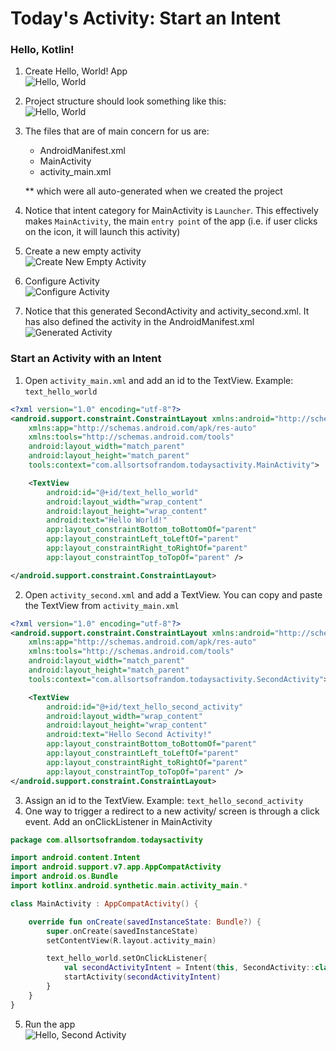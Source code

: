 # Today's Activity: Start an Intent


### **Hello, Kotlin!**
1. Create Hello, World! App  
![Hello, World](../assets/hello_world_app.png)

2. Project structure should look something like this:  
![Hello, World](../assets/basic_structure_hello_android.png)

3. The files that are of main concern for us are:
    * AndroidManifest.xml
    * MainActivity
    * activity_main.xml

    ** which were all auto-generated when we created the project

4. Notice that intent category for MainActivity is `Launcher`. This effectively makes `MainActivity`, the main `entry point` of the app (i.e. if user clicks on the icon, it will launch this activity)

5. Create a new empty activity  
![Create New Empty Activity](../assets/new_empty_activity.png)

6. Configure Activity  
![Configure Activity](../assets/configure_activity.png)

7. Notice that this generated SecondActivity and activity_second.xml. It has also defined the activity in the AndroidManifest.xml  
![Generated Activity](../assets/new_generated_activity.png)

### **Start an Activity with an Intent**

1. Open `activity_main.xml` and add an id to the TextView. Example: `text_hello_world`

```xml
<?xml version="1.0" encoding="utf-8"?>
<android.support.constraint.ConstraintLayout xmlns:android="http://schemas.android.com/apk/res/android"
    xmlns:app="http://schemas.android.com/apk/res-auto"
    xmlns:tools="http://schemas.android.com/tools"
    android:layout_width="match_parent"
    android:layout_height="match_parent"
    tools:context="com.allsortsofrandom.todaysactivity.MainActivity">

    <TextView
        android:id="@+id/text_hello_world"
        android:layout_width="wrap_content"
        android:layout_height="wrap_content"
        android:text="Hello World!"
        app:layout_constraintBottom_toBottomOf="parent"
        app:layout_constraintLeft_toLeftOf="parent"
        app:layout_constraintRight_toRightOf="parent"
        app:layout_constraintTop_toTopOf="parent" />

</android.support.constraint.ConstraintLayout>
```
2. Open `activity_second.xml` and add a TextView. You can copy and paste the TextView from `activity_main.xml`

```xml
<?xml version="1.0" encoding="utf-8"?>
<android.support.constraint.ConstraintLayout xmlns:android="http://schemas.android.com/apk/res/android"
    xmlns:app="http://schemas.android.com/apk/res-auto"
    xmlns:tools="http://schemas.android.com/tools"
    android:layout_width="match_parent"
    android:layout_height="match_parent"
    tools:context="com.allsortsofrandom.todaysactivity.SecondActivity">

    <TextView
        android:id="@+id/text_hello_second_activity"
        android:layout_width="wrap_content"
        android:layout_height="wrap_content"
        android:text="Hello Second Activity!"
        app:layout_constraintBottom_toBottomOf="parent"
        app:layout_constraintLeft_toLeftOf="parent"
        app:layout_constraintRight_toRightOf="parent"
        app:layout_constraintTop_toTopOf="parent" />
</android.support.constraint.ConstraintLayout>
```
3. Assign an id to the TextView. Example: `text_hello_second_activity`
4. One way to trigger a redirect to a new activity/ screen is through a click event. Add an onClickListener in MainActivity

```kotlin
package com.allsortsofrandom.todaysactivity

import android.content.Intent
import android.support.v7.app.AppCompatActivity
import android.os.Bundle
import kotlinx.android.synthetic.main.activity_main.*

class MainActivity : AppCompatActivity() {

    override fun onCreate(savedInstanceState: Bundle?) {
        super.onCreate(savedInstanceState)
        setContentView(R.layout.activity_main)

        text_hello_world.setOnClickListener{
            val secondActivityIntent = Intent(this, SecondActivity::class.java)
            startActivity(secondActivityIntent)
        }
    }
}
```
5. Run the app  
![Hello, Second Activity](../assets/hello_second_activity.png)

